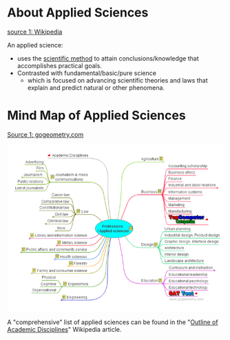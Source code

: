 
# About Applied Sciences

[source 1: Wikipedia](https://en.wikipedia.org/wiki/Applied_science)

An applied science:
* uses the [scientific method](https://en.wikipedia.org/wiki/Scientific_method "Scientific method") to attain conclusions/knowledge that accomplishes practical goals.
* Contrasted with fundamental/basic/pure science
	* which is focused on advancing scientific theories and laws that explain and predict natural or other phenomena.

# Mind Map of Applied Sciences

[Source 1: gogeometry.com](https://gogeometry.com/mindmap/academic_disciplines_profession.html)

![](Media-Temp/Pasted%20image%2020231201110757.png)

A "comprehensive" list of applied sciences can be found in the "[Outline of Academic Disciplines](https://en.wikipedia.org/wiki/Outline_of_academic_disciplines#Applied_science)" Wikipedia article.

